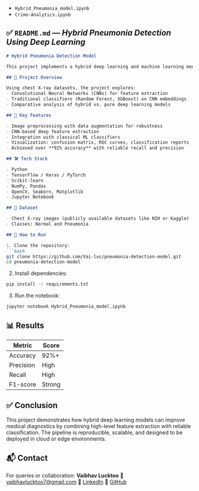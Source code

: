 
* `Hybrid_Pneumonia_model.ipynb`
* `Crime-Analytics.ipynb`



## ✅ `README.md` — *Hybrid Pneumonia Detection Using Deep Learning*

````markdown
# Hybrid Pneumonia Detection Model

This project implements a hybrid deep learning and machine learning model to detect pneumonia from chest X-ray images. The goal is to build an accurate, lightweight, and interpretable diagnostic tool that can support early detection of pneumonia, especially in resource-constrained medical environments.

## 🧠 Project Overview

Using chest X-ray datasets, the project explores:
- Convolutional Neural Networks (CNNs) for feature extraction
- Traditional classifiers (Random Forest, XGBoost) on CNN embeddings
- Comparative analysis of hybrid vs. pure deep learning models

## 📌 Key Features

- Image preprocessing with data augmentation for robustness
- CNN-based deep feature extraction
- Integration with classical ML classifiers
- Visualization: confusion matrix, ROC curves, classification reports
- Achieved over **92% accuracy** with reliable recall and precision

## 🛠️ Tech Stack

- Python
- TensorFlow / Keras / PyTorch
- Scikit-learn
- NumPy, Pandas
- OpenCV, Seaborn, Matplotlib
- Jupyter Notebook

## 📁 Dataset

- Chest X-ray images (publicly available datasets like NIH or Kaggle)
- Classes: Normal and Pneumonia

## 🚀 How to Run

1. Clone the repository:
```bash
git clone https://github.com/Vai-luc/pneumonia-detection-model.git
cd pneumonia-detection-model
````

2. Install dependencies:

```bash
pip install -r requirements.txt
```

3. Run the notebook:

```bash
jupyter notebook Hybrid_Pneumonia_model.ipynb
```

## 📊 Results

| Metric    | Score  |
| --------- | ------ |
| Accuracy  | 92%+   |
| Precision | High   |
| Recall    | High   |
| F1-score  | Strong |

## ✅ Conclusion

This project demonstrates how hybrid deep learning models can improve medical diagnostics by combining high-level feature extraction with reliable classification. The pipeline is reproducible, scalable, and designed to be deployed in cloud or edge environments.

## 📬 Contact

For queries or collaboration:
**Vaibhav Lucktoo**
📧 [vaibhavlucktoo7@gmail.com](mailto:vaibhavlucktoo7@gmail.com)
🔗 [LinkedIn](https://www.linkedin.com/in/vaibhav-lucktoo/)
🔗 [GitHub](https://github.com/Vai-luc)

```
```

